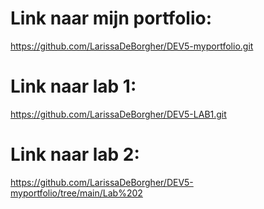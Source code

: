 # Link naar mijn portfolio:
https://github.com/LarissaDeBorgher/DEV5-myportfolio.git

# Link naar lab 1:
https://github.com/LarissaDeBorgher/DEV5-LAB1.git

# Link naar lab 2:
https://github.com/LarissaDeBorgher/DEV5-myportfolio/tree/main/Lab%202
